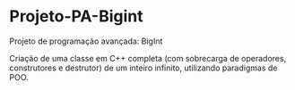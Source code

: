 # Projeto-PA-Bigint
Projeto de programação avançada: BigInt

Criação de uma classe em C++ completa (com sobrecarga de operadores, construtores e destrutor) de um inteiro infinito, utilizando paradigmas de POO.
